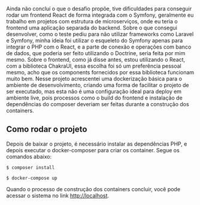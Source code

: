 Ainda não concluí o que o desafio propõe, tive dificuldades para conseguir rodar um frontend
React de forma integrada com o Symfony, geralmente eu trabalho em projetos com estrutura de
microserviços, onde eu teria o frontend uma aplicação separada do backend. Sobre o que consegui
desenvolver, como o teste pediu para não utilizar frameworks como Laravel e Symfony, minha ideia
foi utilizar o esqueleto do Symfony apenas para integrar o PHP com o React, e a parte de
conexão e operações com banco de dados, que poderia ser feito utilizando o Doctrine, seria feita
por mim mesmo. Sobre o frontend, como já disse antes, estou utilizando o React, com a biblioteca
ChakraUI, essa escolha foi só um preferência pessoal mesmo, acho que os components fornecidos
por essa biblioteca funcionam muito bem. Nesse projeto acrescentei uma dockerização básica para
o ambiente de desenvolvimento, criando uma forma de facilitar o projeto de ser executado, mas
esta não é uma configuração ideal para deploy em ambiente live, pois processos como o build do
frontend e instalação de dependências do composer deveriam ser feitas durante a construção dos
containers.

## Como rodar o projeto
Depois de baixar o projeto, é necessário instalar as dependências PHP, e depois executar
o docker-composer para criar os container. Segue os comandos abaixo:
```console
$ composer install
```
```console
$ docker-compose up
```
Quando o processo de construção dos containers concluir, você pode acessar o sistema no link
[http://localhost](http://localhost).